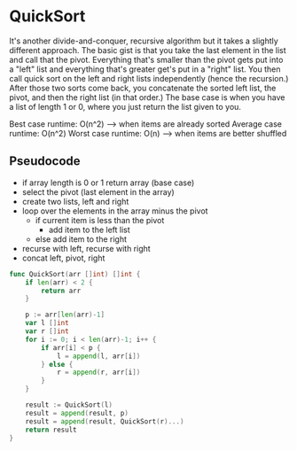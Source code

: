 # QuickSort

It's another divide-and-conquer, recursive algorithm but it takes a slightly different approach. The basic gist is that you take the last element in the list and call that the pivot. Everything that's smaller than the pivot gets put into a "left" list and everything that's greater get's put in a "right" list. You then call quick sort on the left and right lists independently (hence the recursion.) After those two sorts come back, you concatenate the sorted left list, the pivot, and then the right list (in that order.) The base case is when you have a list of length 1 or 0, where you just return the list given to you.

Best case runtime: O(n^2) --> when items are already sorted
Average case runtime: O(n^2)
Worst case runtime: O(n) --> when items are better shuffled

## Pseudocode

* if array length is 0 or 1 return array (base case)
* select the pivot (last element in the array)
* create two lists, left and right
* loop over the elements in the array minus the pivot
	* if current item is less than the pivot
		* add item to the left list
	* else add item to the right
* recurse with left, recurse with right
* concat left, pivot, right

```go
func QuickSort(arr []int) []int {
	if len(arr) < 2 {
		return arr
	}

	p := arr[len(arr)-1]
	var l []int
	var r []int
	for i := 0; i < len(arr)-1; i++ {
		if arr[i] < p {
			l = append(l, arr[i])
		} else {
			r = append(r, arr[i])
		}
	}

	result := QuickSort(l)
	result = append(result, p)
	result = append(result, QuickSort(r)...)
	return result
}
```